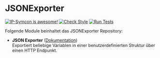 # JSONExporter

[![IP-Symcon is awesome!](https://img.shields.io/badge/IP--Symcon-5.5-blue.svg)](https://www.symcon.de)
[![Check Style](https://github.com/symcon/JSONExporter/workflows/Check%20Style/badge.svg)](https://github.com/symcon/JSONExporter/actions)
[![Run Tests](https://github.com/symcon/JSONExporter/workflows/Run%20Tests/badge.svg)](https://github.com/symcon/JSONExporter/actions)

Folgende Module beinhaltet das JSONExporter Repository:

- __JSON Exporter__ ([Dokumentation](JSONExporter))  
	Exportiert beliebige Variablen in einer benutzerdefinierten Struktur über einen HTTP Endpunkt.
